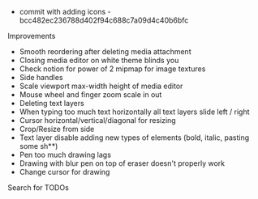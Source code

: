 - commit with adding icons - bcc482ec236788d402f94c688c7a09d4c40b6bfc

Improvements
- Smooth reordering after deleting media attachment
- Closing media editor on white theme blinds you
- Check notion for power of 2 mipmap for image textures
- Side handles
- Scale viewport max-width height of media editor
- Mouse wheel and finger zoom scale in out
- Deleting text layers
- When typing too much text horizontally all text layers slide left / right
- Cursor horizontal/vertical/diagonal for resizing
- Crop/Resize from side
- Text layer disable adding new types of elements (bold, italic, pasting some sh**)
- Pen too much drawing lags
- Drawing with blur pen on top of eraser doesn't properly work
- Change cursor for drawing

Search for TODOs
